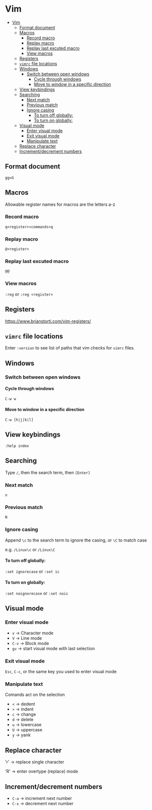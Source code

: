 # Vim

- [Vim](#vim)
  - [Format document](#format-document)
  - [Macros](#macros)
    - [Record macro](#record-macro)
    - [Replay macro](#replay-macro)
    - [Replay last excuted macro](#replay-last-excuted-macro)
    - [View macros](#view-macros)
  - [Registers](#registers)
  - [`vimrc` file locations](#vimrc-file-locations)
  - [Windows](#windows)
    - [Switch between open windows](#switch-between-open-windows)
      - [Cycle through windows](#cycle-through-windows)
      - [Move to window in a specific direction](#move-to-window-in-a-specific-direction)
  - [View keybindings](#view-keybindings)
  - [Searching](#searching)
    - [Next match](#next-match)
    - [Previous match](#previous-match)
    - [Ignore casing](#ignore-casing)
      - [To turn off globally:](#to-turn-off-globally)
      - [To turn on globally:](#to-turn-on-globally)
  - [Visual mode](#visual-mode)
    - [Enter visual mode](#enter-visual-mode)
    - [Exit visual mode](#exit-visual-mode)
    - [Manipulate text](#manipulate-text)
  - [Replace character](#replace-character)
  - [Increment/decrement numbers](#incrementdecrement-numbers)

## Format document

`gg=G`

## Macros

Allowable register names for macros are the letters a-z

### Record macro

```vim
q<register><commands>q
```

### Replay macro

```vim
@<register>
```

### Replay last excuted macro

```vim
@@
```

### View macros

`:reg` or `:reg <register>`

## Registers

<https://www.brianstorti.com/vim-registers/>

## `vimrc` file locations

Enter `:version` to see list of paths that vim checks for `vimrc` files.

## Windows

### Switch between open windows

#### Cycle through windows

```text
C-w w
```

#### Move to window in a specific direction

```text
C-w [h|j|k|l]
```

## View keybindings

```vim
:help index
```

## Searching

Type `/`, then the search term, then `[Enter]`

### Next match

`n`

### Previous match

`N`

### Ignore casing

Append `\c` to the search term to ignore the casing, or `\C` to match case

e.g. `/Linux\c` or `/Linux\C`

#### To turn off globally:

`:set ignorecase` or `:set ic`

#### To turn on globally:

`:set noignorecase` or `:set noic`

## Visual mode

### Enter visual mode

- `v` -> Character mode
- `V` -> Line mode
- `C-v` -> Block mode
- `gv` -> start visual mode with last selection

### Exit visual mode

`Esc`, `C-c`, or the same key you used to enter visual mode

### Manipulate text

Comands act on the selection

- `<` -> dedent
- `>` -> indent
- `c` -> change
- `d` -> delete
- `u` -> lowercase
- `U` -> uppercase
- `y` -> yank

## Replace character

'r' -> replace single character

'R' -> enter overtype (replace) mode

## Increment/decrement numbers

- `C-a` -> increment next number
- `C-x` -> decrement next number
